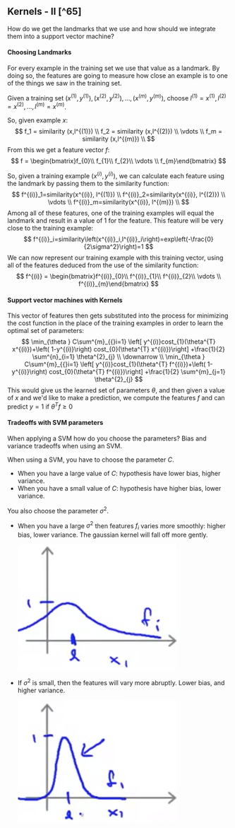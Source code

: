## Kernels - II [^65]

How do we get the landmarks that we use and how should we integrate them into a support vector machine?

#### Choosing Landmarks

For every example in the training set we use that value as a landmark.  By doing so, the features are going to measure how close an example is to one of the things we saw in the training set.

Given a training set $(x^{(1)}, y^{(1)}), (x^{(2)}, y^{(2)}), …, (x^{(m)}, y^{(m)})$, choose $l^{(1)}=x^{(1)}, l^{(2)}=x^{(2)}, …, l^{(m)}=x^{(m)}$.

So, given example $x$:
$$
f_1 = similarity (x,l^{(1)}) \\
f_2 = similarity (x,l^{(2)}) \\
\vdots \\
f_m = similarity (x,l^{(m)}) \\
$$
From this we get a feature vector $f$:
$$
f = \begin{bmatrix}f_{0}\\ f_{1}\\ f_{2}\\ \vdots \\ f_{m}\end{bmatrix}
$$


So, given a training example $(x^{(i)}, y^{(i)})$, we can calculate each feature using the landmark by passing them to the similarity function:
$$
f^{(i)}_1=similarity(x^{(i)}, l^{(1)}) \\
f^{(i)}_2=similarity(x^{(i)}, l^{(2)}) \\
\vdots \\
f^{(i)}_m=similarity(x^{(i)}, l^{(m)}) \\
$$
Among all of these features, one of the training examples will equal the landmark and result in a value of 1 for the feature. This feature will be very close to the training example:
$$
f^{(i)}_i=similarity\left(x^{(i)}_i,l^{(i)}_i\right)=exp\left(-\frac{0}{2\sigma^2}\right)=1
$$
We can now represent our training example with this training vector, using all of the features deduced from the use of the similarity function:
$$
f^{(i)} = \begin{bmatrix}f^{(i)}_{0}\\ f^{(i)}_{1}\\ f^{(i)}_{2}\\ \vdots \\ f^{(i)}_{m}\end{bmatrix}
$$

#### Support vector machines with Kernels

This vector of features then gets substituted into the process for minimizing the cost function in the place of the training examples in order to learn the optimal set of parameters:
$$
\min_{\theta } C\sum^{m}_{{}i=1} \left[ y^{(i)}cost_{1}(\theta^{T} x^{(i)})+\left( 1-y^{(i)}\right)  cost_{0}(\theta^{T} x^{(i)})\right]  +\frac{1}{2} \sum^{n}_{i=1} \theta^{2}_{j} \\
\downarrow \\
\min_{\theta } C\sum^{m}_{{}i=1} \left[ y^{(i)}cost_{1}(\theta^{T} f^{(i)})+\left( 1-y^{(i)}\right)  cost_{0}(\theta^{T} f^{(i)})\right]  +\frac{1}{2} \sum^{m}_{j=1} \theta^{2}_{j}
$$
This would give us the learned set of parameters $\theta$, and then given a value of $x$ and we'd like to make a prediction, we compute the features $f$ and can predict $y=1$ if $\theta^Tf\ge0$

#### Tradeoffs with SVM parameters

When applying a SVM how do you choose the parameters?  Bias and variance tradeoffs when using an SVM.

When using a SVM, you have to choose the parameter $C$. 

* When you have a large value of $C$: hypothesis have lower bias, higher variance. 
* When you have a small value of $C$: hypothesis have higher bias, lower variance. 

You also choose the parameter $\sigma^2$.

* When you have a large $\sigma^2$ then features $f_i$ varies more smoothly: higher bias, lower variance.  The gaussian kernel will fall off more gently.

  ![](05-kernels-II.assets/image-20210526082858966.png)

* If $\sigma^2$ is small, then the features will vary more abruptly. Lower bias, and higher variance.

  ![](05-kernels-II.assets/image-20210526083016189.png)
